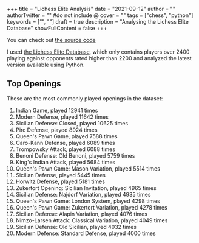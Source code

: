 +++
title = "Lichess Elite Analysis"
date = "2021-09-12"
author = ""
authorTwitter = "" #do not include @
cover = ""
tags = ["chess", "python"]
keywords = ["", ""]
draft = true
description = "Analysing the Lichess Elite Database"
showFullContent = false
+++

You can check out [the source code](TODO)

I used [the Lichess Elite Database](https://database.nikonoel.fr/), which only contains players over 2400 playing
against opponents rated higher than 2200 and analyzed the latest version available using Python.

## Top Openings

These are the most commonly played openings in the dataset:
1. Indian Game, played 12941 times
2. Modern Defense, played 11642 times
3. Sicilian Defense: Closed, played 10625 times
4. Pirc Defense, played 8924 times
5. Queen's Pawn Game, played 7588 times
6. Caro-Kann Defense, played 6089 times
7. Trompowsky Attack, played 6088 times
8. Benoni Defense: Old Benoni, played 5759 times
9. King's Indian Attack, played 5684 times
10. Queen's Pawn Game: Mason Variation, played 5514 times
11. Sicilian Defense, played 5445 times
12. Horwitz Defense, played 5181 times
13. Zukertort Opening: Sicilian Invitation, played 4965 times
14. Sicilian Defense: Najdorf Variation, played 4935 times
15. Queen's Pawn Game: London System, played 4298 times
16. Queen's Pawn Game: Zukertort Variation, played 4278 times
17. Sicilian Defense: Alapin Variation, played 4076 times
18. Nimzo-Larsen Attack: Classical Variation, played 4049 times
19. Sicilian Defense: Old Sicilian, played 4032 times
20. Modern Defense: Standard Defense, played 4000 times
